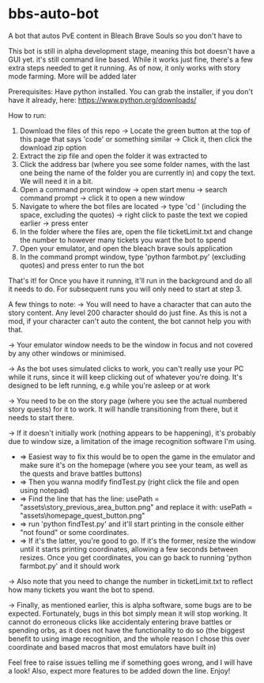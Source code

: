 # bbs-auto-bot
A bot that autos PvE content in Bleach Brave Souls so you don't have to

This bot is still in alpha development stage, meaning this bot doesn't have a GUI yet. it's still command line based. While it works just fine, there's a few extra steps needed to get it running. As of now, it only works with story mode farming. More will be added later

Prerequisites:
Have python installed. You can grab the installer, if you don't have it already, here: https://www.python.org/downloads/

How to run:
1. Download the files of this repo
  -> Locate the green button at the top of this page that says 'code' or something similar
  -> Click it, then click the download zip option
2. Extract the zip file and open the folder it was extracted to
3. Click the address bar (where you see some folder names, with the last one being the name of the folder you are currently in) and copy the text. We will need it in a bit.
4. Open a command prompt window
  -> open start menu
  -> search command prompt
  -> click it to open a new window
5. Navigate to where the bot files are located
  -> type 'cd ' (including the space, excluding the quotes)
  -> right click to paste the text we copied earlier
  -> press enter
6. In the folder where the files are, open the file ticketLimit.txt and change the number to however many tickets you want the bot to spend
7. Open your emulator, and open the bleach brave souls application
8. In the command prompt window, type 'python farmbot.py' (excluding quotes) and press enter to run the bot

That's it! for 
Once you have it running, it'll run in the background and do all it needs to do. For subsequent runs you will only need to start at step 3.

A few things to note:
-> You will need to have a character that can auto the story content. Any level 200 character should do just fine. As this is not a mod, if your character can't auto the content, the bot cannot help you with that.

-> Your emulator window needs to be the window in focus and not covered by any other windows or minimised.

-> As the bot uses simulated clicks to work, you can't really use your PC while it runs, since it will keep clicking out of whatever you're doing. It's designed to be left running, e.g while you're asleep or at work

-> You need to be on the story page (where you see the actual numbered story quests) for it to work. It will handle transitioning from there, but it needs to start there.

-> If it doesn't initially work (nothing appears to be happening), it's probably due to window size, a limitation of the image recognition software I'm using.
- => Easiest way to fix this would be to open the game in the emulator and make sure it's on the homepage (where you see your team, as well as the quests and brave battles buttons)
- => Then you wanna modify findTest.py (right click the file and open using notepad)
- => Find the line that has the line: usePath = "assets\story_previous_area_button.png" and replace it with: usePath = "assets\homepage_quest_button.png"
- => run 'python findTest.py' and it'll start printing in the console either "not found" or some coordinates.
- => If it's the latter, you're good to go. If it's the former, resize the window until it starts printing coordinates, allowing a few seconds between resizes. Once you get coordinates, you can go back to running 'python farmbot.py' and it should work

-> Also note that you need to change the number in ticketLimit.txt to reflect how many tickets you want the bot to spend.

-> Finally, as mentioned earlier, this is alpha software, some bugs are to be expected. Fortunately, bugs in this bot simply mean it will stop working. It cannot do erroneous clicks like accidentaly entering brave battles or spending orbs, as it does not have the functionality to do so (the biggest benefit to using image recognition, and the whole reason I chose this over coordinate and based macros that most emulators have built in)

Feel free to raise issues telling me if something goes wrong, and I will have a look! Also, expect more features to be added down the line. Enjoy!
